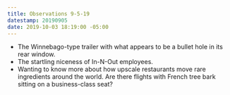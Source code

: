 ```yaml
---
title: Observations 9-5-19
datestamp: 20190905
date: 2019-10-03 18:19:00 -05:00
---
```


- The Winnebago-type trailer with what appears to be a bullet hole in its rear window.
- The startling niceness of In-N-Out employees.
- Wanting to know more about how upscale restaurants move rare ingredients around the world. Are there flights with French tree bark sitting on a business-class seat?

